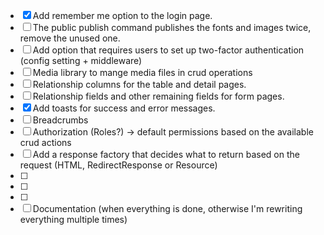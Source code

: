 - [x] Add remember me option to the login page.
- [ ] The public publish command publishes the fonts and images twice, remove the unused one.
- [ ] Add option that requires users to set up two-factor authentication (config setting + middleware)
- [ ] Media library to mange media files in crud operations
- [ ] Relationship columns for the table and detail pages.
- [ ] Relationship fields and other remaining fields for form pages.  
- [x] Add toasts for success and error messages.
- [ ] Breadcrumbs
- [ ] Authorization (Roles?) -> default permissions based on the available crud actions
- [ ] Add a response factory that decides what to return based on the request (HTML, RedirectResponse or Resource)
- [ ] 
- [ ]
- [ ]
- [ ] Documentation (when everything is done, otherwise I'm rewriting everything multiple times)
